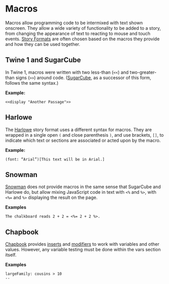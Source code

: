 # Macros

Macros allow programming code to be intermixed with text shown onscreen. They allow a wide variety of functionality to be added to a story, from changing the appearance of text to reacting to mouse and touch events. [Story Formats](../terms/terms_storyformats.md) are often chosen based on the macros they provide and how they can be used together.

## Twine 1 and SugarCube

In Twine 1, macros were written with two less-than (`<<`) and two-greater-than signs (`>>`) around code. ([SugarCube](../terms/terms_storyformats.md), as a successor of this form, follows the same syntax.)

**Example:**
```
<<display "Another Passage">>
```

## Harlowe

The [Harlowe](../terms/terms_storyformats.md) story format uses a different syntax for macros. They are wrapped in a single open `(` and close parenthesis `)`, and use brackets, `[]`, to indicate which text or sections are associated or acted upon by the macro.

**Example:**
```
(font: “Arial”)[This text will be in Arial.]
```

## Snowman

[Snowman](../terms/terms_storyformats.md) does not provide macros in the same sense that SugarCube and Harlowe do, but allow mixing JavaScript code in text with `<%` and `%>`, with `<%=` and `%>` displaying the result on the page.

**Examples**
```
The chalkboard reads 2 + 2 = <%= 2 + 2 %>.
```

## Chapbook

[Chapbook](https://klembot.github.io/chapbook/guide/state/the-vars-section.html) provides [inserts](https://klembot.github.io/chapbook/guide/references/inserts.html) and [modifiers](https://klembot.github.io/chapbook/guide/references/modifiers.html) to work with variables and other values. However, any variable testing must be done within the vars section itself.

**Examples**
```
largeFamily: cousins > 10
--
```
